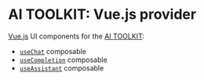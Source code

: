 # AI TOOLKIT: Vue.js provider

[Vue.js](https://vuejs.org/) UI components for the [AI TOOLKIT](https://sdk.khulnasoft.com/docs):

- [`useChat`](https://sdk.khulnasoft.com/docs/reference/ai-toolkit-ui/use-chat) composable
- [`useCompletion`](https://sdk.khulnasoft.com/docs/reference/ai-toolkit-ui/use-completion) composable
- [`useAssistant`](https://sdk.khulnasoft.com/docs/reference/ai-toolkit-ui/use-assistant) composable
